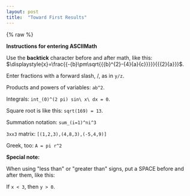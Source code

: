 ```yaml
---
layout: post
title:  "Toward First Results"
---
```


<!-- KaTeX -->
<link rel="stylesheet" href="/ducefd/ercblog/_site/public/katex.min.css">
<link rel="stylesheet" href="/ducefd/ercblog/_site/public/css/site.css">
<script src="/ducefd/ercblog/_site/public/katex.min.js"></script>
<script type="text/javascript" src="http://cdn.mathjax.org/mathjax/latest/MathJax.js?config=AM_HTMLorMML-full"></script>
<script src="/ducefd/ercblog/_site/public/ASCIIMathTeXImg.js"></script>

{% raw %}
<!-- The Normal Distribution -->
<div class="equation" data-expr="\displaystyle P(x)=\frac{1}{\sigma\sqrt{2\pi}}e^{-\frac{(x-\mu)^2}{2\sigma ^2}}">
</div>
<!--{% endraw }-->


<b>Instructions for entering ASCIIMath</b>
<div>

Use the <b>backtick</b> character before and after math, like this: $\displaystyle{x}=\frac{{-{b}\pm\sqrt{{{b}^{2}-{4}{a}{c}}}}}{{{2}{a}}}$. 

Enter fractions with a forward slash, /, as in `y/z`.

Products and powers of variables: `ab^2`.

Integrals: `int_(0)^(2 pi) sin\ x\ dx = 0`.

Square root is like this: `sqrt(169) = 13`.

Summation notation: `sum_(i=1)^ni^3` 

`3xx3` matrix: `[(1,2,3),(4,8,3),(-5,4,9)]`

Greek, too: `A = pi r^2`

<b>Special note:</b>

When using "less than" or "greater than" signs, put a SPACE before and after them, like this: 

If `x < 3`, then `y > 0`.

</div>
			
<script type="text/javascript">

    // grab all elements in DOM with the class 'equation'
    var tex = document.getElementsByClassName("equation");

    // for each element, render the expression attribute
    Array.prototype.forEach.call(tex, function(el) {
        katex.render(el.getAttribute("data-expr"), el);
    });
</script>
